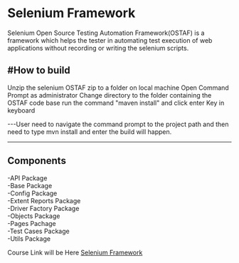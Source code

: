 # Selenium Framework
Selenium Open Source Testing Automation Framework(OSTAF) is a framework which helps the tester in automating test execution of web applications without recording or writing the selenium scripts.

#How to build
-----------------------------------------------------------------------------------------------------------------------------------------------------------------------------------------------------------------------------
Unzip the selenium OSTAF zip to a folder on local machine Open Command Prompt as administrator Change directory to the folder containing the OSTAF code base run the command "maven install" and click enter Key in keyboard

---User need to navigate the command prompt to the project path and then need to type mvn install and enter the build will happen.

---------------------------------------------------------------------------------------------------------------------------------------
Components
-------------------------------------
-API Package\
-Base Package\
-Config Package\
-Extent Reports Package\
-Driver Factory Package\
-Objects Package\
-Pages Pachage\
-Test Cases Package\
-Utils Package

Course Link will be Here [Selenium Framework](https://qacart.com/course/complete-selenium-framework-for-todo-application)
